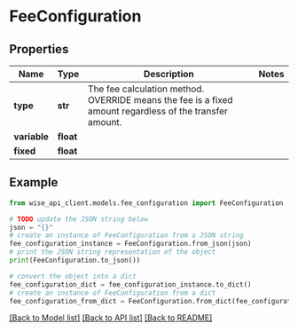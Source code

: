 # FeeConfiguration


## Properties

Name | Type | Description | Notes
------------ | ------------- | ------------- | -------------
**type** | **str** | The fee calculation method. OVERRIDE means the fee is a fixed amount regardless of the transfer amount. | 
**variable** | **float** |  | 
**fixed** | **float** |  | 

## Example

```python
from wise_api_client.models.fee_configuration import FeeConfiguration

# TODO update the JSON string below
json = "{}"
# create an instance of FeeConfiguration from a JSON string
fee_configuration_instance = FeeConfiguration.from_json(json)
# print the JSON string representation of the object
print(FeeConfiguration.to_json())

# convert the object into a dict
fee_configuration_dict = fee_configuration_instance.to_dict()
# create an instance of FeeConfiguration from a dict
fee_configuration_from_dict = FeeConfiguration.from_dict(fee_configuration_dict)
```
[[Back to Model list]](../README.md#documentation-for-models) [[Back to API list]](../README.md#documentation-for-api-endpoints) [[Back to README]](../README.md)


